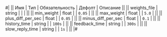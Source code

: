 
#|
|| Имя | Тип | Обязательность | Дефолт | Описание ||
|| weights_file | string |  |  |  ||
|| min_weight | float |  | `0.05` |  ||
|| max_weight | float |  | `5.0` |  ||
|| plus_diff_per_sec | float |  | `0.05` |  ||
|| minus_diff_per_sec | float |  | `0.1` |  ||
|| history_time | string |  | `100s` |  ||
|| feedback_time | string |  | `300s` |  ||
|| slow_reply_time | string |  | `1s` |  ||
|#